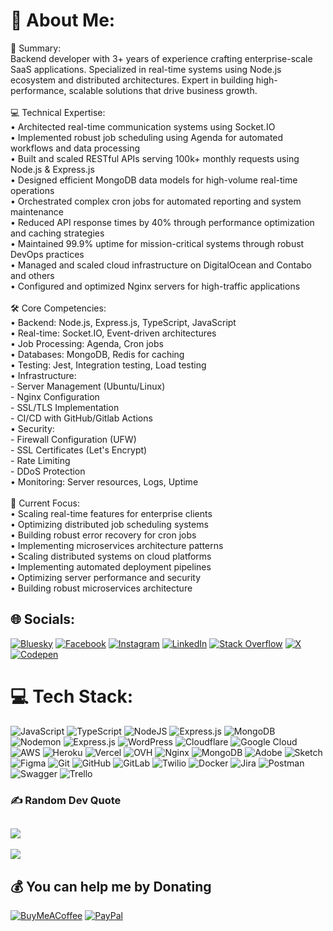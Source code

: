 # 💫 About Me:
🎯 Summary:<br>Backend developer with 3+ years of experience crafting enterprise-scale SaaS applications. Specialized in real-time systems using Node.js ecosystem and distributed architectures. Expert in building high-performance, scalable solutions that drive business growth.<br><br>💻 Technical Expertise:<br>• Architected real-time communication systems using Socket.IO<br>• Implemented robust job scheduling using Agenda for automated workflows and data processing<br>• Built and scaled RESTful APIs serving 100k+ monthly requests using Node.js & Express.js<br>• Designed efficient MongoDB data models for high-volume real-time operations<br>• Orchestrated complex cron jobs for automated reporting and system maintenance<br>• Reduced API response times by 40% through performance optimization and caching strategies<br>• Maintained 99.9% uptime for mission-critical systems through robust DevOps practices<br>• Managed and scaled cloud infrastructure on DigitalOcean and Contabo and others<br>• Configured and optimized Nginx servers for high-traffic applications<br><br>🛠️ Core Competencies:<br>• Backend: Node.js, Express.js, TypeScript, JavaScript<br>• Real-time: Socket.IO, Event-driven architectures<br>• Job Processing: Agenda, Cron jobs<br>• Databases: MongoDB, Redis for caching<br>• Testing: Jest, Integration testing, Load testing<br>• Infrastructure:<br>- Server Management (Ubuntu/Linux)<br>- Nginx Configuration<br>- SSL/TLS Implementation<br>- CI/CD with GitHub/Gitlab Actions<br>• Security:<br>- Firewall Configuration (UFW)<br>- SSL Certificates (Let's Encrypt)<br>- Rate Limiting<br>- DDoS Protection<br>• Monitoring: Server resources, Logs, Uptime<br><br>🌱 Current Focus:<br>• Scaling real-time features for enterprise clients<br>• Optimizing distributed job scheduling systems<br>• Building robust error recovery for cron jobs<br>• Implementing microservices architecture patterns<br>• Scaling distributed systems on cloud platforms<br>• Implementing automated deployment pipelines<br>• Optimizing server performance and security<br>• Building robust microservices architecture


## 🌐 Socials:
[![Bluesky](https://img.shields.io/badge/bluesky-0285FF?style=for-the-badge&logo=bluesky&logoColor=%23FFFFFF)](https://bsky.app/profile/aissamnexus.bsky.social) [![Facebook](https://img.shields.io/badge/Facebook-%231877F2.svg?logo=Facebook&logoColor=white)](https://facebook.com/issamirhir) [![Instagram](https://img.shields.io/badge/Instagram-%23E4405F.svg?logo=Instagram&logoColor=white)](https://instagram.com/aissam_ir) [![LinkedIn](https://img.shields.io/badge/LinkedIn-%230077B5.svg?logo=linkedin&logoColor=white)](https://linkedin.com/in/aissam-irhir) [![Stack Overflow](https://img.shields.io/badge/-Stackoverflow-FE7A16?logo=stack-overflow&logoColor=white)](https://stackoverflow.com/users/29435847) [![X](https://img.shields.io/badge/X-black.svg?logo=X&logoColor=white)](https://x.com/Nexus_az1) [![Codepen](https://img.shields.io/badge/Codepen-000000?style=for-the-badge&logo=codepen&logoColor=white)](https://codepen.io/aissam-the-animator) 

# 💻 Tech Stack:
![JavaScript](https://img.shields.io/badge/javascript-%23323330.svg?style=for-the-badge&logo=javascript&logoColor=%23F7DF1E) ![TypeScript](https://img.shields.io/badge/typescript-%23007ACC.svg?style=for-the-badge&logo=typescript&logoColor=white) ![NodeJS](https://img.shields.io/badge/node.js-6DA55F?style=for-the-badge&logo=node.js&logoColor=white) ![Express.js](https://img.shields.io/badge/express.js-%23404d59.svg?style=for-the-badge&logo=express&logoColor=%2361DAFB) ![MongoDB](https://img.shields.io/badge/MongoDB-%234ea94b.svg?style=for-the-badge&logo=mongodb&logoColor=white) ![Nodemon](https://img.shields.io/badge/NODEMON-%23323330.svg?style=for-the-badge&logo=nodemon&logoColor=%BBDEAD) ![Express.js](https://img.shields.io/badge/express.js-%23404d59.svg?style=for-the-badge&logo=express&logoColor=%2361DAFB) ![WordPress](https://img.shields.io/badge/WordPress-%23117AC9.svg?style=for-the-badge&logo=WordPress&logoColor=white) ![Cloudflare](https://img.shields.io/badge/Cloudflare-F38020?style=for-the-badge&logo=Cloudflare&logoColor=white) ![Google Cloud](https://img.shields.io/badge/GoogleCloud-%234285F4.svg?style=for-the-badge&logo=google-cloud&logoColor=white) ![AWS](https://img.shields.io/badge/AWS-%23FF9900.svg?style=for-the-badge&logo=amazon-aws&logoColor=white) ![Heroku](https://img.shields.io/badge/heroku-%23430098.svg?style=for-the-badge&logo=heroku&logoColor=white) ![Vercel](https://img.shields.io/badge/vercel-%23000000.svg?style=for-the-badge&logo=vercel&logoColor=white) ![OVH](https://img.shields.io/badge/ovh-%23123F6D.svg?style=for-the-badge&logo=ovh&logoColor=#123F6D) ![Nginx](https://img.shields.io/badge/nginx-%23009639.svg?style=for-the-badge&logo=nginx&logoColor=white) ![MongoDB](https://img.shields.io/badge/MongoDB-%234ea94b.svg?style=for-the-badge&logo=mongodb&logoColor=white) ![Adobe](https://img.shields.io/badge/adobe-%23FF0000.svg?style=for-the-badge&logo=adobe&logoColor=white) ![Sketch](https://img.shields.io/badge/Sketch-FFB387?style=for-the-badge&logo=sketch&logoColor=black) ![Figma](https://img.shields.io/badge/figma-%23F24E1E.svg?style=for-the-badge&logo=figma&logoColor=white) ![Git](https://img.shields.io/badge/git-%23F05033.svg?style=for-the-badge&logo=git&logoColor=white) ![GitHub](https://img.shields.io/badge/github-%23121011.svg?style=for-the-badge&logo=github&logoColor=white) ![GitLab](https://img.shields.io/badge/gitlab-%23181717.svg?style=for-the-badge&logo=gitlab&logoColor=white) ![Twilio](https://img.shields.io/badge/Twilio-F22F46?style=for-the-badge&logo=Twilio&logoColor=white) ![Docker](https://img.shields.io/badge/docker-%230db7ed.svg?style=for-the-badge&logo=docker&logoColor=white) ![Jira](https://img.shields.io/badge/jira-%230A0FFF.svg?style=for-the-badge&logo=jira&logoColor=white) ![Postman](https://img.shields.io/badge/Postman-FF6C37?style=for-the-badge&logo=postman&logoColor=white) ![Swagger](https://img.shields.io/badge/-Swagger-%23Clojure?style=for-the-badge&logo=swagger&logoColor=white) ![Trello](https://img.shields.io/badge/Trello-%23026AA7.svg?style=for-the-badge&logo=Trello&logoColor=white)

### ✍️ Random Dev Quote
![](https://quotes-github-readme.vercel.app/api?type=vetical&theme=gruvbox)
---
[![](https://visitcount.itsvg.in/api?id=nexus-aissam&icon=0&color=3)](https://visitcount.itsvg.in)

  ## 💰 You can help me by Donating
  [![BuyMeACoffee](https://img.shields.io/badge/Buy%20Me%20a%20Coffee-ffdd00?style=for-the-badge&logo=buy-me-a-coffee&logoColor=black)](https://buymeacoffee.com/aissam.nexus) [![PayPal](https://img.shields.io/badge/PayPal-00457C?style=for-the-badge&logo=paypal&logoColor=white)](https://paypal.me/ighirissam100@gmail.com) 

  
<!-- Proudly created with GPRM ( https://gprm.itsvg.in ) -->
